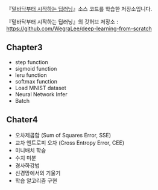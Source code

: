 『[밑바닥부터 시작하는 딥러닝](https://www.hanbit.co.kr/store/books/look.php?p_code=B8475831198)』소스 코드를 학습한 저장소입니다.


『밑바닥부터 시작하는 딥러닝』의 깃허브 저장소 : <https://github.com/WegraLee/deep-learning-from-scratch>

## Chapter3
- step function
- sigmoid function
- leru function
- softmax function
- Load MNIST dataset
- Neural Network Infer
- Batch

## Chater4
- 오차제곱합 (Sum of Squares Error, SSE)
- 교차 엔트로피 오차 (Cross Entropy Error, CEE)
- 미니배치 학습
- 수치 미분
- 경사하강법
- 신경망에서의 기울기
- 학습 알고리즘 구현
